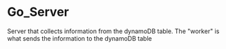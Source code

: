 # Go_Server
Server that collects information from the dynamoDB table. The "worker" is what sends the information
to the dynamoDB table

